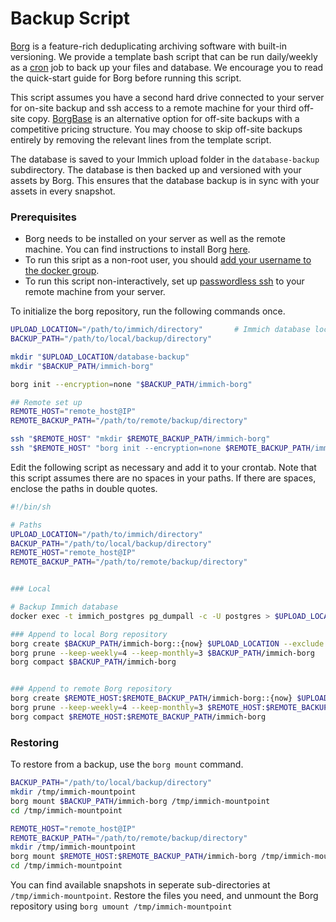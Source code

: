 # Backup Script

[Borg](https://www.borgbackup.org/) is a feature-rich deduplicating archiving software with built-in versioning. We provide a template bash script that can be run daily/weekly as a [cron](https://wiki.archlinux.org/title/cron) job to back up your files and database. We encourage you to read the quick-start guide for Borg before running this script.

This script assumes you have a second hard drive connected to your server for on-site backup and ssh access to a remote machine for your third off-site copy. [BorgBase](https://www.borgbase.com/) is an alternative option for off-site backups with a competitive pricing structure. You may choose to skip off-site backups entirely by removing the relevant lines from the template script.

The database is saved to your Immich upload folder in the `database-backup` subdirectory. The database is then backed up and versioned with your assets by Borg. This ensures that the database backup is in sync with your assets in every snapshot.

### Prerequisites

- Borg needs to be installed on your server as well as the remote machine. You can find instructions to install Borg [here](https://borgbackup.readthedocs.io/en/latest/installation.html).
- To run this sript as a non-root user, you should [add your username to the docker group](https://docs.docker.com/engine/install/linux-postinstall/).
- To run this script non-interactively, set up [passwordless ssh](https://www.redhat.com/sysadmin/passwordless-ssh) to your remote machine from your server.

To initialize the borg repository, run the following commands once.

```bash title='Borg set-up'
UPLOAD_LOCATION="/path/to/immich/directory"       # Immich database location, as set in your .env file
BACKUP_PATH="/path/to/local/backup/directory"

mkdir "$UPLOAD_LOCATION/database-backup"
mkdir "$BACKUP_PATH/immich-borg"

borg init --encryption=none "$BACKUP_PATH/immich-borg"

## Remote set up
REMOTE_HOST="remote_host@IP"
REMOTE_BACKUP_PATH="/path/to/remote/backup/directory"

ssh "$REMOTE_HOST" "mkdir $REMOTE_BACKUP_PATH/immich-borg"
ssh "$REMOTE_HOST" "borg init --encryption=none $REMOTE_BACKUP_PATH/immich-borg"
```

Edit the following script as necessary and add it to your crontab. Note that this script assumes there are no spaces in your paths. If there are spaces, enclose the paths in double quotes.

```bash title='Borg backup template'
#!/bin/sh

# Paths
UPLOAD_LOCATION="/path/to/immich/directory"
BACKUP_PATH="/path/to/local/backup/directory"
REMOTE_HOST="remote_host@IP"
REMOTE_BACKUP_PATH="/path/to/remote/backup/directory"


### Local

# Backup Immich database
docker exec -t immich_postgres pg_dumpall -c -U postgres > $UPLOAD_LOCATION/database-backup/immich-database.sql

### Append to local Borg repository
borg create $BACKUP_PATH/immich-borg::{now} $UPLOAD_LOCATION --exclude $UPLOAD_LOCATION/thumbs/ --exclude $UPLOAD_LOCATION/encoded-video/
borg prune --keep-weekly=4 --keep-monthly=3 $BACKUP_PATH/immich-borg
borg compact $BACKUP_PATH/immich-borg


### Append to remote Borg repository
borg create $REMOTE_HOST:$REMOTE_BACKUP_PATH/immich-borg::{now} $UPLOAD_LOCATION --exclude $UPLOAD_LOCATION/thumbs/ --exclude $UPLOAD_LOCATION/encoded-video/
borg prune --keep-weekly=4 --keep-monthly=3 $REMOTE_HOST:$REMOTE_BACKUP_PATH/immich-borg
borg compact $REMOTE_HOST:$REMOTE_BACKUP_PATH/immich-borg
```

### Restoring

To restore from a backup, use the `borg mount` command.

```bash title='Restore from local backup'
BACKUP_PATH="/path/to/local/backup/directory"
mkdir /tmp/immich-mountpoint
borg mount $BACKUP_PATH/immich-borg /tmp/immich-mountpoint
cd /tmp/immich-mountpoint
```

```bash title='Restore from remote backup'
REMOTE_HOST="remote_host@IP"
REMOTE_BACKUP_PATH="/path/to/remote/backup/directory"
mkdir /tmp/immich-mountpoint
borg mount $REMOTE_HOST:$REMOTE_BACKUP_PATH/immich-borg /tmp/immich-mountpoint
cd /tmp/immich-mountpoint
```

You can find available snapshots in seperate sub-directories at `/tmp/immich-mountpoint`. Restore the files you need, and unmount the Borg repository using `borg umount /tmp/immich-mountpoint`
